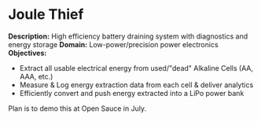 # Joule Thief

**Description:** High efficiency battery draining system with diagnostics and energy storage
**Domain:** Low-power/precision power electronics
**Objectives:**
- Extract all usable electrical energy from used/"dead" Alkaline Cells (AA, AAA, etc.)
- Measure & Log energy extraction data from each cell & deliver analytics
- Efficiently convert and push energy extracted into a LiPo power bank

Plan is to demo this at Open Sauce in July.
